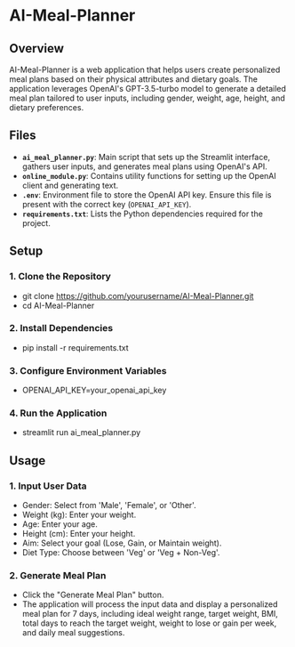 # AI-Meal-Planner

## Overview

AI-Meal-Planner is a web application that helps users create personalized meal plans based on their physical attributes and dietary goals. The application leverages OpenAI's GPT-3.5-turbo model to generate a detailed meal plan tailored to user inputs, including gender, weight, age, height, and dietary preferences.

## Files

- **`ai_meal_planner.py`**: Main script that sets up the Streamlit interface, gathers user inputs, and generates meal plans using OpenAI's API.
- **`online_module.py`**: Contains utility functions for setting up the OpenAI client and generating text.
- **`.env`**: Environment file to store the OpenAI API key. Ensure this file is present with the correct key (`OPENAI_API_KEY`).
- **`requirements.txt`**: Lists the Python dependencies required for the project.

## Setup

### 1. Clone the Repository

- git clone https://github.com/yourusername/AI-Meal-Planner.git
- cd AI-Meal-Planner
  
### 2. Install Dependencies

- pip install -r requirements.txt

### 3. Configure Environment Variables

- OPENAI_API_KEY=your_openai_api_key

### 4. Run the Application

- streamlit run ai_meal_planner.py

## Usage

### 1. Input User Data

- Gender: Select from 'Male', 'Female', or 'Other'.
- Weight (kg): Enter your weight.
- Age: Enter your age.
- Height (cm): Enter your height.
- Aim: Select your goal (Lose, Gain, or Maintain weight).
- Diet Type: Choose between 'Veg' or 'Veg + Non-Veg'.

### 2. Generate Meal Plan

- Click the "Generate Meal Plan" button.
- The application will process the input data and display a personalized meal plan for 7 days, including ideal weight range, target weight, BMI, total days to reach the target weight, weight to lose or gain per week, and daily meal suggestions.
